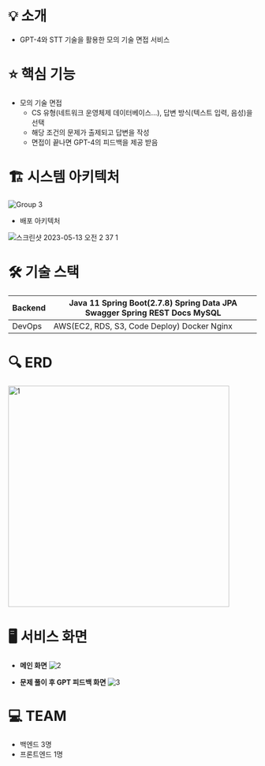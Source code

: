 # 💡 소개

- GPT-4와 STT 기술을 활용한 모의 기술 면접 서비스

# ⭐️ 핵심 기능

- 모의 기술 면접
    - CS 유형(네트워크 운영체제 데이터베이스…), 답변 방식(텍스트 입력, 음성)을 선택
    - 해당 조건의 문제가 출제되고 답변을 작성
    - 면접이 끝나면 GPT-4의 피드백을 제공 받음

# 🏗️ 시스템 아키텍처

![Group 3](https://github.com/Tecst/.github/assets/96862049/a6d603e8-d45b-4be1-a676-b88301c5d620)


- 배포 아키텍처

![스크린샷 2023-05-13 오전 2 37 1](https://github.com/Tecst/.github/assets/96862049/39ab1bf6-dcdc-4272-a7df-021b528a9dc5)


# 🛠️ 기술 스택

| Backend | Java 11 Spring Boot(2.7.8) Spring Data JPA  Swagger Spring REST Docs MySQL |
| --- | --- |
| DevOps |  AWS(EC2, RDS, S3, Code Deploy) Docker Nginx |

# 🔍 ERD
<img width="448" alt="1" src="https://github.com/Tecst/.github/assets/96862049/19f4eebc-8c4e-469e-8016-1b94b6fe2ca6">



# 🖥️ 서비스 화면

- **메인 화면**
![2](https://github.com/Tecst/.github/assets/96862049/73aa56c5-c54a-411c-a256-9d13d464c374)


- **문제 풀이 후 GPT 피드백 화면**
![3](https://github.com/Tecst/.github/assets/96862049/5406aefe-1bab-46f7-8fa7-5dfdae9ec0b3)


# 💻 TEAM

- 백엔드 3명
- 프론트엔드 1명

